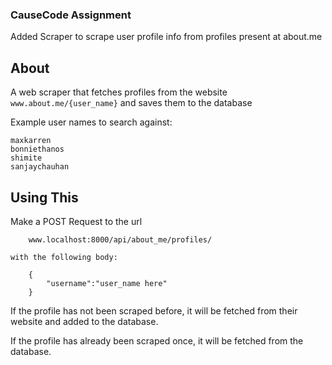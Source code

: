 ### CauseCode Assignment

Added Scraper to scrape user profile info from profiles present at  about.me

## About

A web scraper that fetches profiles from the website `www.about.me/{user_name}` and saves them to the database

Example user names to search against:

    maxkarren
    bonniethanos
    shimite
    sanjaychauhan

## Using This

Make a POST Request to the url

        www.localhost:8000/api/about_me/profiles/

    with the following body:

        {
            "username":"user_name here"
        }

If the profile has not been scraped before, it will be fetched from their website and added to the database.

If the profile has already been scraped once, it will be fetched from the database.
